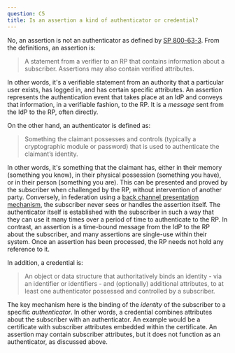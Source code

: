 ```yaml
---
question: C5
title: Is an assertion a kind of authenticator or credential?
---
```

No, an assertion is not an authenticator as defined by [SP 800-63-3](https://pages.nist.gov/800-63-3/sp800-63-3.html#def-and-acr). From the definitions, an assertion is:

> A statement from a verifier to an RP that contains information about a subscriber. Assertions may also contain verified attributes.

In other words, it's a verifiable statement from an authority that a particular user exists, has logged in, and has certain specific attributes. An assertion represents the authentication event that takes place at an IdP and conveys that information, in a verifiable fashion, to the RP. It is a *message* sent from the IdP to the RP, often directly. 

On the other hand, an authenticator is defined as:

> Something the claimant possesses and controls (typically a cryptographic module or password) that is used to authenticate the claimant’s identity.

In other words, it's something that the claimant has, either in their memory (something you know), in their physical possession (something you have), or in their person (something you are). This can be presented and proved by the subscriber when challenged by the RP, without intervention of another party. Conversely, in federation using a [back channel presentation mechanism](https://pages.nist.gov/800-63-3/sp800-63c.html#back-channel), the subscriber never sees or handles the assertion itself. The authenticator itself is established with the subscriber in such a way that they can use it many times over a period of time to authenticate to the RP. In contrast, an assertion is a time-bound message from the IdP to the RP about the subscriber, and many assertions are single-use within their system. Once an assertion has been processed, the RP needs not hold any reference to it.

In addition, a credential is:

> An object or data structure that authoritatively binds an identity - via an identifier or identifiers - and (optionally) additional attributes, to at least one authenticator possessed and controlled by a subscriber.

The key mechanism here is the binding of the *identity* of the subscriber to a specific *authenticator*. In other words, a credential combines attributes about the subscriber with an authenticator. An example would be a certificate with subscriber attributes embedded within the certificate. An assertion may contain subscriber attributes, but it does not function as an authenticator, as discussed above. 
